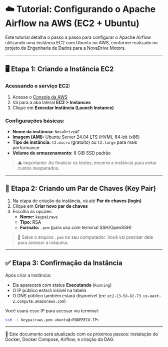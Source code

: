 # ☁️ Tutorial: Configurando o Apache Airflow na AWS (EC2 + Ubuntu)

Este tutorial detalha o passo a passo para configurar o Apache Airflow utilizando uma instância EC2 com Ubuntu na AWS, conforme realizado no projeto de Engenharia de Dados para a NovaDrive Motors.

---

## 🖥️ Etapa 1: Criando a Instância EC2

### Acessando o serviço EC2:
1. Acesse o [Console da AWS](https://aws.amazon.com/console/)
2. Vá para a aba lateral **EC2 > Instances**
3. Clique em **Executar Instância (Launch Instance)**

### Configurações básicas:
- **Nome da instância:** `NovaDriveAF`
- **Imagem (AMI):** Ubuntu Server 24.04 LTS (HVM), 64-bit (x86)
- **Tipo de instância:** `t2.micro` (gratuito) ou `t2.large` para mais performance
- **Volume de armazenamento:** 8 GiB SSD padrão

> ⚠️ Importante: Ao finalizar os testes, encerre a instância para evitar custos inesperados.

---

## 🔐 Etapa 2: Criando um Par de Chaves (Key Pair)

1. Na etapa de criação da instância, vá até **Par de chaves (login)**
2. Clique em **Criar novo par de chaves**
3. Escolha as opções:
   - **Nome:** `keypairaws`
   - **Tipo:** RSA
   - **Formato:** `.pem` (para uso com terminal SSH/OpenSSH)

> 💾 Salve o arquivo `.pem` no seu computador. Você vai precisar dele para acessar a máquina.

---

## ✅ Etapa 3: Confirmação da Instância

Após criar a instância:
- Ela aparecerá com status **Executando** (`Running`)
- O IP público estará visível na tabela
- O DNS público também estará disponível (ex: `ec2-13-58-82-73.us-east-2.compute.amazonaws.com`)

Você usará esse IP para acessar via terminal:

```bash
ssh -i keypairaws.pem ubuntu@<ENDERECO-IP>
```

---

📌 Este documento será atualizado com os próximos passos: instalação do Docker, Docker Compose, Airflow, e criação da DAG.